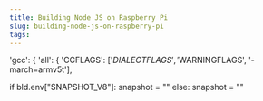 ```yaml
---
title: Building Node JS on Raspberry Pi
slug: building-node-js-on-raspberry-pi
tags:
---
```

'gcc': {
    'all': {
      'CCFLAGS':      ['$DIALECTFLAGS', '$WARNINGFLAGS', '-march=armv5t'],

if bld.env["SNAPSHOT_V8"]:
    snapshot = ""
  else:
    snapshot = ""
